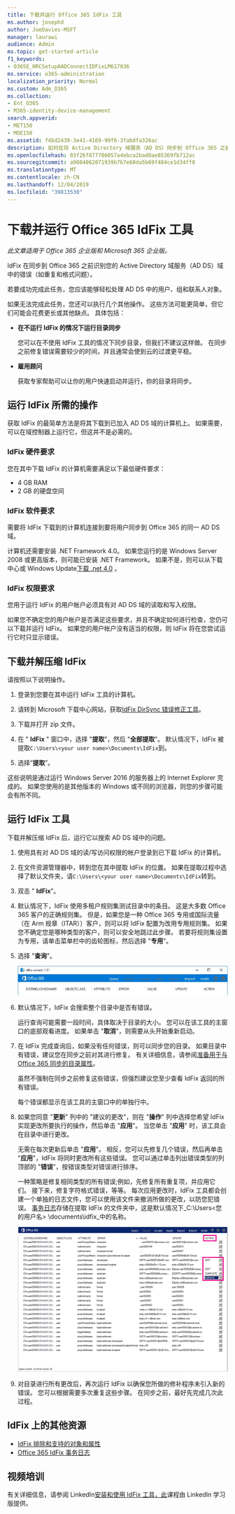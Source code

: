 ```yaml
---
title: 下载并运行 Office 365 IdFix 工具
ms.author: josephd
author: JoeDavies-MSFT
manager: laurawi
audience: Admin
ms.topic: get-started-article
f1_keywords:
- O365E_HRCSetupAADConnectIDFixLM617036
ms.service: o365-administration
localization_priority: Normal
ms.custom: Adm_O365
ms.collection:
- Ent_O365
- M365-identity-device-management
search.appverid:
- MET150
- MOE150
ms.assetid: f4bd2439-3e41-4169-99f6-3fabdfa326ac
description: 如何在将 Active Directory 域服务（AD DS）同步到 Office 365 之前，下载并运行 Office 365 IdFix 工具以帮助清理 Active Directory 域服务（AD DS）。
ms.openlocfilehash: 03f26f877786057a4ebca2bad0ae85369fb712ac
ms.sourcegitcommit: a9804062071939b7b7e60da5b69f484ce1d34ff8
ms.translationtype: MT
ms.contentlocale: zh-CN
ms.lasthandoff: 12/04/2019
ms.locfileid: "39813530"
---
```

# <a name="download-and-run-the-office-365-idfix-tool"></a>下载并运行 Office 365 IdFix 工具

*此文章适用于 Office 365 企业版和 Microsoft 365 企业版。*

IdFix 在同步到 Office 365 之前识别您的 Active Directory 域服务（AD DS）域中的错误（如重复和格式问题）。 
  
若要成功完成此任务，您应该能够轻松处理 AD DS 中的用户、组和联系人对象。
  
如果无法完成此任务，您还可以执行几个其他操作。 这些方法可能更简单，但它们可能会花费更长或其他缺点。 具体包括：
  
- **在不运行 IdFix 的情况下运行目录同步** 

  您可以在不使用 IdFix 工具的情况下同步目录，但我们不建议这样做。 在同步之前修复错误需要较少的时间，并且通常会使到云的过渡更平稳。 

- **雇用顾问** 

  获取专家帮助可以让你的用户快速启动并运行，你的目录将同步。 
    
## <a name="what-you-need-to-run-idfix"></a>运行 IdFix 所需的操作

获取 IdFix 的最简单方法是将其下载到已加入 AD DS 域的计算机上。 如果需要，可以在域控制器上运行它，但这并不是必需的。
  
### <a name="idfix-hardware-requirements"></a>IdFix 硬件要求

您在其中下载 IdFix 的计算机需要满足以下最低硬件要求：
  
- 4 GB RAM
- 2 GB 的硬盘空间
   
### <a name="idfix-software-requirements"></a>IdFix 软件要求

需要将 IdFix 下载到的计算机连接到要将用户同步到 Office 365 的同一 AD DS 域。 

计算机还需要安装 .NET Framework 4.0。 如果您运行的是 Windows Server 2008 或更高版本，则可能已安装 .NET Framework。 如果不是，则可以从下载中心或 Windows Update[下载 .net 4.0](https://go.microsoft.com/fwlink/p/?LinkId=400475) 。 
  
### <a name="idfix-permissions-requirements"></a>IdFix 权限要求

您用于运行 IdFix 的用户帐户必须具有对 AD DS 域的读取和写入权限。
  
如果您不确定您的用户帐户是否满足这些要求，并且不确定如何进行检查，您仍可以下载并运行 IdFix。 如果您的用户帐户没有适当的权限，则 IdFix 将在您尝试运行它时只显示错误。
  
## <a name="download-and-extract-idfix"></a>下载并解压缩 IdFix

请按照以下说明操作。 
  
1. 登录到您要在其中运行 IdFix 工具的计算机。
    
2. 请转到 Microsoft 下载中心网站，获取[IdFix DirSync 错误修正工具](https://go.microsoft.com/fwlink/?linkid=867219)。
    
3. 下载并打开 zip 文件。
    
3. 在 " **IdFix** " 窗口中，选择 "**提取**"，然后 "**全部提取**"。 默认情况下，IdFix 被提取`C:\Users\<your user name>\Documents\IdFix`到。 
    
6. 选择“**提取**”。

这些说明是通过运行 Windows Server 2016 的服务器上的 Internet Explorer 完成的。 如果您使用的是其他版本的 Windows 或不同的浏览器，则您的步骤可能会有所不同。
    
## <a name="run-the-idfix-tool"></a>运行 IdFix 工具

下载并解压缩 IdFix 后，运行它以搜索 AD DS 域中的问题。
  
1. 使用具有对 AD DS 域的读/写访问权限的帐户登录到已下载 IdFix 的计算机。
    
2. 在文件资源管理器中，转到您在其中提取 IdFix 的位置。 如果在提取过程中选择了默认文件夹，请`C:\Users\<your user name>\Documents\IdFix`转到。 
    
3. 双击 " **IdFix**"。 
  
4. 默认情况下，IdFix 使用多租户规则集测试目录中的条目。 这是大多数 Office 365 客户的正确规则集。 但是，如果您是一种 Office 365 专用或国际流量（在 Arm 规章（ITAR））客户，则可以将 IdFix 配置为改用专用规则集。 如果您不确定您是哪种类型的客户，则可以安全地跳过此步骤。 若要将规则集设置为专用，请单击菜单栏中的齿轮图标，然后选择 "**专用**"。
    
5. 选择 "**查询**"。
    
    ![在 IdFix 中选择 "查询"。](media/a07a7aa7-d0ac-4817-8757-946019813a57.JPG)
  
6. 默认情况下，IdFix 会搜索整个目录中是否有错误。
    
    运行查询可能需要一段时间，具体取决于目录的大小。 您可以在该工具的主窗口的底部观看进度。 如果单击 "**取消**"，则需要从头开始重新启动。
  
7. 在 IdFix 完成查询后，如果没有任何错误，则可以同步您的目录。 如果目录中有错误，建议您在同步之前对其进行修复。 有关详细信息，请参阅[准备用于与 Office 365 同步的目录属性](prepare-directory-attributes-for-synch-with-idfix.md)。
    
    虽然不强制在同步之前修复这些错误，但强烈建议您至少查看 IdFix 返回的所有错误。
    
    每个错误都显示在该工具的主窗口中的单独行中。 
    
8. 如果您同意 "**更新**" 列中的 "建议的更改"，则在 "**操作**" 列中选择您希望 IdFix 实现更改所要执行的操作，然后单击 "**应用**"。 当您单击 "**应用**" 时，该工具会在目录中进行更改。
    
    无需在每次更新后单击 "**应用**"。 相反，您可以先修复几个错误，然后再单击 "**应用**"，IdFix 将同时更改所有这些错误。 您可以通过单击列出错误类型的列顶部的 "**错误**"，按错误类型对错误进行排序。 
    
    一种策略是修复相同类型的所有错误;例如，先修复所有重复项，并应用它们。 接下来，修复字符格式错误，等等。 每次应用更改时，IdFix 工具都会创建一个单独的日志文件，您可以使用该文件来撤消所做的更改，以防您犯错误。 [事务日志](idfix-transaction-log.md)存储在提取 IdFix 的文件夹中，这是默认情况下_C:\Users\<您的用户名> \documents\idfix_中的名称。 
    
    ![修正 IdFix 中的错误。](media/5f051070-652c-4be7-98bf-312295e32371.png)
  
9. 对目录进行所有更改后，再次运行 IdFix 以确保您所做的修补程序未引入新的错误。 您可以根据需要多次重复这些步骤。 在同步之前，最好先完成几次此过程。
    
## <a name="additional-resources-on-idfix"></a>IdFix 上的其他资源 

- [IdFix 排除和支持的对象和属性](idfix-excluded-and-supported-objects-and-attributes.md)  
- [Office 365 IdFix 事务日志](idfix-transaction-log.md)
    
## <a name="video-training"></a>视频培训

有关详细信息，请参阅 LinkedIn[安装和使用 IdFix 工具，此](https://support.office.com/article/install-and-use-the-idfix-tool-4d81d73c-f172-4fd5-8542-f601c0c96aa9?ui=en-US&rs=en-US&ad=US)课程由 LinkedIn 学习版提供。
  

